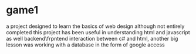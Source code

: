 # game1
 a project designed to learn the basics of web design 
although not entirely completed this project has been useful in understanding html and javascript as well backend\frpntend interaction between c# and html, another big lesson was working with a database in the form of google access
